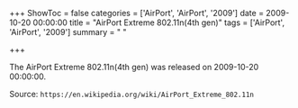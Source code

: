 +++
ShowToc = false
categories = ['AirPort', 'AirPort', '2009']
date = 2009-10-20 00:00:00
title = "AirPort Extreme 802.11n(4th gen)"
tags = ['AirPort', 'AirPort', '2009']
summary = " "

+++

The AirPort Extreme 802.11n(4th gen) was released on 2009-10-20 00:00:00.

Source: `https://en.wikipedia.org/wiki/AirPort_Extreme_802.11n`


